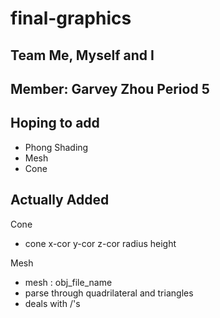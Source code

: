 # final-graphics  

## Team Me, Myself and I


## Member: Garvey Zhou Period 5


## Hoping to add
- Phong Shading  
- Mesh  
- Cone  

## Actually Added
Cone  
  - cone x-cor y-cor z-cor radius height  
    
Mesh  
  - mesh : obj_file_name
  - parse through quadrilateral and triangles
  - deals with /'s
  
 


